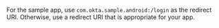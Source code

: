For the sample app, use `com.okta.sample.android:/login` as the redirect URI. Otherwise, use a redirect URI that is appropriate for your app.
